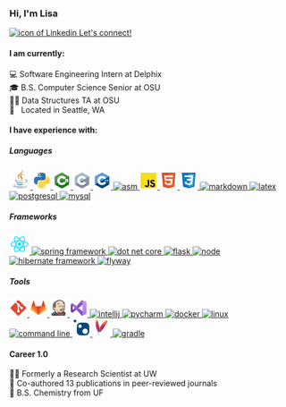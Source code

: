 ### Hi, I'm Lisa

<a href="https://www.linkedin.com/in/lisafanbettcher/" target="_blank">
  <img src="https://image.flaticon.com/icons/png/512/174/174857.png" alt="icon of Linkedin" width="16px" />
  Let's connect!
</a>

#### I am currently:
💻 Software Engineering Intern at Delphix  
🎓 B.S. Computer Science Senior at OSU  
👩‍🏫 Data Structures TA at OSU  
📍 &nbsp; Located in Seattle, WA

#### I have experience with:
##### Languages
<span>
  <!-- Java -->
  <a href="https://docs.oracle.com/en/java/javase/11/docs/api/index.html">
    <img src="https://github.com/vscode-icons/vscode-icons/raw/master/icons/file_type_jar.svg" alt="java" height="38px" />
  </a>
  <!-- Python -->
  <a href="https://www.python.org/">
    <img src="https://github.com/vscode-icons/vscode-icons/raw/master/icons/file_type_python.svg" alt="python" height="32px" />
  </a>
  <!-- C# -->
  <a href="https://docs.microsoft.com/en-us/dotnet/csharp/">
    <img src="https://github.com/vscode-icons/vscode-icons/raw/master/icons/file_type_csharp2.svg" alt="c sharp" height="32px" />
  </a>
  <!-- C -->
  <a href="https://docs.microsoft.com/en-us/cpp/c-language/">
    <img src="https://github.com/vscode-icons/vscode-icons/raw/master/icons/file_type_c3.svg" alt="c programming language" height="32px" />
  </a>
  <!-- C++ -->
  <a href="https://docs.microsoft.com/en-us/cpp/cpp/">
    <img src="https://github.com/vscode-icons/vscode-icons/raw/master/icons/file_type_cpp3.svg" alt="cpp c plus plus" height="32px" />
  </a>
  <!-- asm -->
  <a href="https://docs.microsoft.com/en-us/cpp/assembler/masm/microsoft-macro-assembler-reference">
    <img src="https://docs.microsoft.com/en-us/cpp/media/index/logo-asm.svg" alt="asm" height="32px" />
  </a>
  <!-- Javascript -->
  <a href="https://developer.mozilla.org/en-US/docs/Web/JavaScript/Reference">
    <img src="https://github.com/vscode-icons/vscode-icons/raw/master/icons/file_type_js_official.svg" alt="javascript" height="32px" />
  </a>
  <!-- html -->
  <a href="https://developer.mozilla.org/en-US/docs/Web/HTML">
    <img src="https://github.com/vscode-icons/vscode-icons/raw/master/icons/file_type_html.svg" alt="html" height="32px" />
  </a>
  <!-- css -->
  <a href="https://developer.mozilla.org/en-US/docs/Web/CSS">
    <img src="https://github.com/vscode-icons/vscode-icons/raw/master/icons/file_type_css.svg" alt="css" height="32px" />
  </a>
  <!-- markdown -->
  <a href="https://www.markdownguide.org/">
    <img src="https://upload.wikimedia.org/wikipedia/commons/4/48/Markdown-mark.svg" alt="markdown" height="24px" />
  </a>
  <!-- latex -->
  <a href="https://www.latex-project.org/">
    <img src="https://upload.wikimedia.org/wikipedia/commons/9/92/LaTeX_logo.svg" alt="latex" height="24px" />
  </a>
  <!-- PostgreSQL -->
  <a href="https://www.postgresql.org/docs/">
    <img src="https://upload.wikimedia.org/wikipedia/commons/2/29/Postgresql_elephant.svg" alt="postgresql" height="30px" />
  </a>
  <!-- MySQL -->
  <a href="https://dev.mysql.com/doc/">
    <img src="https://upload.wikimedia.org/wikipedia/en/d/dd/MySQL_logo.svg" alt="mysql" height="32px" />
  </a>
</span>

##### Frameworks
<span>
  <!-- React -->
  <a href="https://reactjs.org/">
    <img src="https://github.com/vscode-icons/vscode-icons/raw/master/icons/file_type_reactjs.svg" alt="react" height="36px" />
  </a>
  <!-- Spring -->
  <a href="https://spring.io/">
    <img src="https://spring.io/images/projects/spring-edf462fec682b9d48cf628eaf9e19521.svg" alt="spring framework" height="32px" />
  </a>
  <!-- .NET Core -->
  <a href="https://docs.microsoft.com/en-us/dotnet/">
    <img src="https://upload.wikimedia.org/wikipedia/commons/e/ee/.NET_Core_Logo.svg" alt="dot net core" height="32px" />
  </a>
  <!-- Flask -->
  <a href="https://flask.palletsprojects.com/en/2.0.x/">
    <img src="https://www.vectorlogo.zone/logos/pocoo_flask/pocoo_flask-icon.svg" alt="flask" height="32px" />
  </a>
  <!-- node -->
  <a href="https://nodejs.org/en/docs/">
    <img src="https://upload.wikimedia.org/wikipedia/commons/d/d9/Node.js_logo.svg" alt="node" height="32px" />
  </a>
  <!-- Hibernate -->
  <a href="https://hibernate.org/">
    <img src="https://hibernate.org/images/hibernate_icon_whitebkg.svg" alt="hibernate framework" height="32px" />
  </a>
  <!-- Flyway -->
  <a href="https://flywaydb.org/">
    <img src="https://upload.wikimedia.org/wikipedia/commons/e/e1/Flyway_logo.svg" alt="flyway" height="36px" />
  </a>
</span>

##### Tools
<span>
  <!-- Git -->
  <a href="https://git-scm.com/">
    <img src="https://github.com/vscode-icons/vscode-icons/raw/master/icons/file_type_git.svg" alt="git" height="32px" />
  </a>
  <!-- gitlab -->
  <a href="https://about.gitlab.com/">
    <img src="https://github.com/vscode-icons/vscode-icons/raw/master/icons/file_type_gitlab.svg" alt="gitlab" height="32px" />
  </a>
  <!-- Jenkins -->
  <a href="https://www.jenkins.io/">
  <img src="https://github.com/vscode-icons/vscode-icons/raw/master/icons/file_type_jenkins.svg" alt="jenkins" height="32px" />
  </a>
  <!-- Visual Studio -->
  <a href="https://visualstudio.microsoft.com/vs/">
    <img src="https://github.com/vscode-icons/vscode-icons/raw/master/icons/file_type_sln.svg" alt="visual studio" height="32px" />
  </a>
  <!-- IntelliJ -->
  <a href="https://www.jetbrains.com/idea/">
    <img src="https://upload.wikimedia.org/wikipedia/commons/9/9c/IntelliJ_IDEA_Icon.svg" alt="intellij" height="32px" />
  </a>
  <!-- PyCharm -->
  <a href="https://www.jetbrains.com/pycharm/">
    <img src="https://upload.wikimedia.org/wikipedia/commons/1/1d/PyCharm_Icon.svg" alt="pycharm" height="32px" />
  </a>
  <!-- docker -->
  <a href="https://www.docker.com/">
    <img src="https://www.docker.com/sites/default/files/d8/2019-07/Moby-logo.png" alt="docker" height="30px" />
  </a>  
  <!-- linux -->
  <a href="https://www.linux.org/">
    <img src="https://upload.wikimedia.org/wikipedia/commons/3/35/Tux.svg" alt="linux" height="32px" />
  </a>
  <!-- command line -->
  <a href="https://www.gnu.org/software/bash/manual/bash.html">
    <img src="https://miro.medium.com/max/448/1*Fq0GuTM3LZ7S6I_mW1hD9A.png" alt="command line" height="32px" />
  </a>
  <!-- nuget -->
  <a href="https://www.nuget.org/">
    <img src="https://github.com/vscode-icons/vscode-icons/raw/master/icons/file_type_nuget.svg" alt="nuget" height="32px" />
  </a>
  <!-- maven -->
  <a href="https://maven.apache.org/">
    <img src="https://github.com/vscode-icons/vscode-icons/raw/master/icons/file_type_maven.svg" alt="maven" height="32px" />
  </a>
  <!-- gradle -->
  <a href="https://gradle.org/">
    <img src="https://gradle.com/wp-content/themes/fuel/assets/img/branding/gradle-elephant-icon-dark-green.svg" alt="gradle" width="32px" />
  </a>
</span>

#### Career 1.0
👩‍🔬 Formerly a Research Scientist at UW  
📄 Co-authored 13 publications in peer-reviewed journals  
🐊 B.S. Chemistry from UF

<!--
**lfbettcher/lfbettcher** is a ✨ _special_ ✨ repository because its `README.md` (this file) appears on your GitHub profile.
-->
